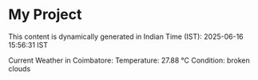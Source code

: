 # My Project

This content is dynamically generated in Indian Time (IST): 2025-06-16 15:56:31 IST


Current Weather in Coimbatore:
Temperature: 27.88 °C
Condition: broken clouds
